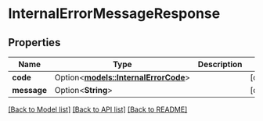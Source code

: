 # InternalErrorMessageResponse

## Properties

Name | Type | Description | Notes
------------ | ------------- | ------------- | -------------
**code** | Option<[**models::InternalErrorCode**](InternalErrorCode.md)> |  | [optional]
**message** | Option<**String**> |  | [optional]

[[Back to Model list]](../README.md#documentation-for-models) [[Back to API list]](../README.md#documentation-for-api-endpoints) [[Back to README]](../README.md)


